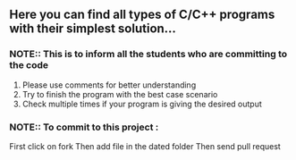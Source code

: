 ## Here you can find all types of C/C++ programs with their simplest solution...

### NOTE:: This is to inform all the students who are committing to the code
1. Please use comments for better understanding
2. Try to finish the program with the best case scenario
3. Check multiple times if your program  is giving the desired output

### NOTE:: To commit to this project :
First click on fork
Then add file in the dated folder 
Then send pull request
